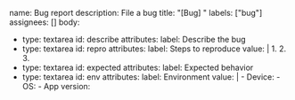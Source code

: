 name: Bug report
description: File a bug
title: "[Bug] "
labels: ["bug"]
assignees: []
body:
  - type: textarea
    id: describe
    attributes:
      label: Describe the bug
  - type: textarea
    id: repro
    attributes:
      label: Steps to reproduce
      value: |
        1. 
        2. 
        3. 
  - type: textarea
    id: expected
    attributes:
      label: Expected behavior
  - type: textarea
    id: env
    attributes:
      label: Environment
      value: |
        - Device:
        - OS:
        - App version:
